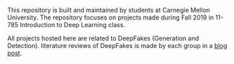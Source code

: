 
This repository is built and maintained by students at Carnegie Mellon University. The repository focuses on projects made during Fall 2019 in 11-785 Introduction to Deep Learning class.

All projects hosted here are related to DeepFakes (Generation and Detection). literature reviews of DeepFakes is made by each group in a 
[blog post](https://medium.com/@werdeepfakers).


